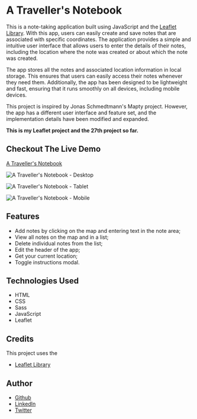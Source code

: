# A Traveller's Notebook

This is a note-taking application built using JavaScript and the [Leaflet Library](https://leafletjs.com/). With this app, users can easily create and save notes that are associated with specific coordinates. The application provides a simple and intuitive user interface that allows users to enter the details of their notes, including the location where the note was created or about which the note was created.

The app stores all the notes and associated location information in local storage. This ensures that users can easily access their notes whenever they need them. Additionally, the app has been designed to be lightweight and fast, ensuring that it runs smoothly on all devices, including mobile devices.

This project is inspired by Jonas Schmedtmann's Mapty project. However, the app has a different user interface and feature set, and the implementation details have been modified and expanded.

**This is my Leaflet project and the 27th project so far.**

## Checkout The Live Demo

[A Traveller's Notebook]()

![A Traveller's Notebook - Desktop]()

![A Traveller's Notebook - Tablet]()

![A Traveller's Notebook - Mobile]()

## Features

- Add notes by clicking on the map and entering text in the note area;
- View all notes on the map and in a list;
- Delete individual notes from the list;
- Edit the header of the app;
- Get your current location;
- Toggle instructions modal.

## Technologies Used

- HTML
- CSS
- Sass
- JavaScript
- Leaflet

## Credits

This project uses the

- [Leaflet Library](https://leafletjs.com/)

## Author

- [Github](https://github.com/Peac-h)
- [LinkedIn](https://www.linkedin.com/in/tamta-lomidze-b336b9266/)
- [Twitter](https://twitter.com/p6eac_h)
